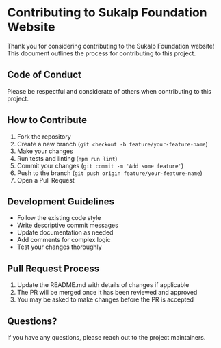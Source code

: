 # Contributing to Sukalp Foundation Website

Thank you for considering contributing to the Sukalp Foundation website! This document outlines the process for contributing to this project.

## Code of Conduct

Please be respectful and considerate of others when contributing to this project.

## How to Contribute

1. Fork the repository
2. Create a new branch (`git checkout -b feature/your-feature-name`)
3. Make your changes
4. Run tests and linting (`npm run lint`)
5. Commit your changes (`git commit -m 'Add some feature'`)
6. Push to the branch (`git push origin feature/your-feature-name`)
7. Open a Pull Request

## Development Guidelines

- Follow the existing code style
- Write descriptive commit messages
- Update documentation as needed
- Add comments for complex logic
- Test your changes thoroughly

## Pull Request Process

1. Update the README.md with details of changes if applicable
2. The PR will be merged once it has been reviewed and approved
3. You may be asked to make changes before the PR is accepted

## Questions?

If you have any questions, please reach out to the project maintainers.

